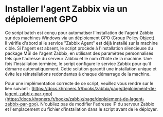 #  Installer l'agent Zabbix via un déploiement GPO
Ce script batch est conçu pour automatiser l'installation de l'agent Zabbix sur des machines Windows via un déploiement GPO (Group Policy Object). Il vérifie d'abord si le service "Zabbix Agent" est déjà installé sur la machine cible. Si l'agent est absent, le script procède à l'installation silencieuse du package MSI de l'agent Zabbix, en utilisant des paramètres personnalisés tels que l'adresse du serveur Zabbix et le nom d'hôte de la machine. Une fois l'installation terminée, le script configure le service Zabbix pour qu'il démarre automatiquement. Cette solution garantit une installation unique et évite les réinstallations redondantes à chaque démarrage de la machine.

Pour une implémentation correcte de ce script, veuillez vous rendre sur le lien suivant : [https://docs.khroners.fr/books/zabbix/page/deploiement-de-lagent-zabbix-par-gpo](https://docs.khroners.fr/books/zabbix/page/deploiement-de-lagent-zabbix-par-gpo). N'oubliez pas de modifier l'adresse IP du serveur Zabbix et l'emplacement du fichier d'installation dans le script avant de le déployer.
